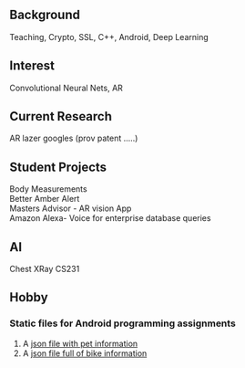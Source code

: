 ## Background
Teaching, Crypto, SSL, C++, Android, Deep Learning

## Interest
Convolutional Neural Nets, AR

## Current Research
AR lazer googles (prov patent .....)

## Student Projects
Body Measurements<br>
Better Amber Alert<br>
Masters Advisor - AR vision App<BR>
Amazon Alexa- Voice for enterprise database queries<br>

## AI
Chest XRay
CS231

## Hobby



### Static files for Android programming assignments
1. A [ json file with pet information]( https://tetonsoftware.github.io/tetonsoftware//pets/pets.json)
2. A [ json file full of bike information]( https://tetonsoftware.github.io/tetonsoftware//bikes/bikes.json)

